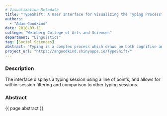 ```yaml
---
# Visualization Metadata
title: "TypeShift: A User Interface for Visualizing the Typing Process"
authors:
  - "Adam Goodkind"
date: 2018-03-11
college: "Weinberg College of Arts and Sciences"
department: "Linguistics"
tag: [Social Sciences]
abstract: "Typing is a complex process which draws on both cognitive and motor skills. By visualizing holistic trends in the typing process, TypeShift aims to elucidate the often-noisy information signals that are used to represent typing patterns. The importance of a tool such as TypeShift is that it can help answer the question, “What kind of typing session is being produced?” The typist session can be compared to other typing sessions, and aspects of the session itself, e.g. revisions and pauses, can be evaluated. Language production is both a stream of flowing words, as well as a series of separate word tokens. By allowing a user to capture both the holistic process as a single linear progression, as well as highlighting individual characteristics of each particular token, the tool can help a user understand both aspects."
project_url: "https://angoodkind.shinyapps.io/TypeShift/"
---
```

### Description
The interface displays a typing session using a line of points, and allows for within-session filtering and comparison to other typing sessions.

### Abstract
{{ page.abstract }}
